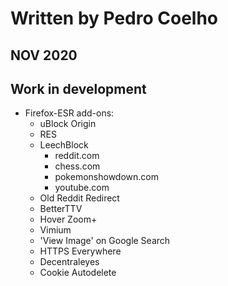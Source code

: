 # Written by Pedro Coelho

## NOV 2020

## Work in development

- Firefox-ESR add-ons:
	- uBlock Origin
	- RES
	- LeechBlock
		- reddit.com
		- chess.com
		- pokemonshowdown.com
		- youtube.com
	- Old Reddit Redirect
	- BetterTTV
	- Hover Zoom+
	- Vimium
	- 'View Image' on Google Search
	- HTTPS Everywhere
	- Decentraleyes
	- Cookie Autodelete
